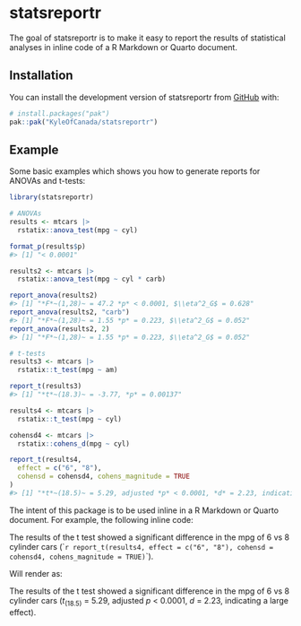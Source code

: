 
<!-- README.md is generated from README.Rmd. Please edit that file -->

# statsreportr

<!-- badges: start -->

<!-- badges: end -->

The goal of statsreportr is to make it easy to report the results of
statistical analyses in inline code of a R Markdown or Quarto document.

## Installation

You can install the development version of statsreportr from
[GitHub](https://github.com/) with:

``` r
# install.packages("pak")
pak::pak("KyleOfCanada/statsreportr")
```

## Example

Some basic examples which shows you how to generate reports for ANOVAs
and t-tests:

``` r
library(statsreportr)

# ANOVAs
results <- mtcars |>
  rstatix::anova_test(mpg ~ cyl)

format_p(results$p)
#> [1] "< 0.0001"

results2 <- mtcars |>
  rstatix::anova_test(mpg ~ cyl * carb)

report_anova(results2)
#> [1] "*F*~(1,28)~ = 47.2 *p* < 0.0001, $\\eta^2_G$ = 0.628"
report_anova(results2, "carb")
#> [1] "*F*~(1,28)~ = 1.55 *p* = 0.223, $\\eta^2_G$ = 0.052"
report_anova(results2, 2)
#> [1] "*F*~(1,28)~ = 1.55 *p* = 0.223, $\\eta^2_G$ = 0.052"

# t-tests
results3 <- mtcars |>
  rstatix::t_test(mpg ~ am)

report_t(results3)
#> [1] "*t*~(18.3)~ = -3.77, *p* = 0.00137"

results4 <- mtcars |>
  rstatix::t_test(mpg ~ cyl)

cohensd4 <- mtcars |>
  rstatix::cohens_d(mpg ~ cyl)

report_t(results4,
  effect = c("6", "8"),
  cohensd = cohensd4, cohens_magnitude = TRUE
)
#> [1] "*t*~(18.5)~ = 5.29, adjusted *p* < 0.0001, *d* = 2.23, indicating a large effect"
```

The intent of this package is to be used inline in a R Markdown or
Quarto document. For example, the following inline code:

The results of the t test showed a significant difference in the mpg of
6 vs 8 cylinder cars
(\``r report_t(results4, effect = c("6", "8"), cohensd = cohensd4, cohens_magnitude = TRUE)`\`).

Will render as:

The results of the t test showed a significant difference in the mpg of
6 vs 8 cylinder cars (*t*<sub>(18.5)</sub> = 5.29, adjusted *p* \<
0.0001, *d* = 2.23, indicating a large effect).
